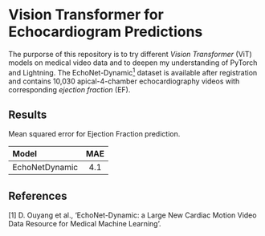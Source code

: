 # Vision Transformer for Echocardiogram Predictions
The purporse of this repository is to try different *Vision Transformer* (ViT) models on medical video data and to deepen my understanding of PyTorch and Lightning. The EchoNet-Dynamic[<sup>1</sup>](#References) dataset is available after registration and contains 10,030 apical-4-chamber echocardiography videos with corresponding *ejection fraction* (EF).

## Results
Mean squared error for Ejection Fraction prediction.

|Model         | MAE|
|:------        |:-------:|
|EchoNetDynamic| 4.1   |

## References
[1] D. Ouyang et al., ‘EchoNet-Dynamic: a Large New Cardiac Motion Video Data Resource for Medical Machine Learning’.
